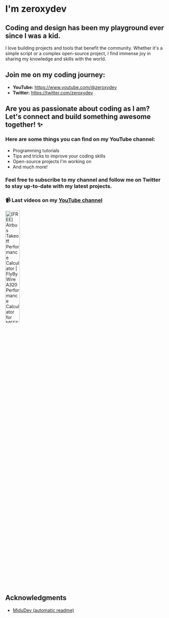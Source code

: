 # I'm zeroxydev

## Coding and design has been my playground ever since I was a kid.

I love building projects and tools that benefit the community. Whether it's a simple script or a complex open-source project, I find immense joy in sharing my knowledge and skills with the world.

## Join me on my coding journey:

* **YouTube:** https://www.youtube.com/@zeroxydev
* **Twitter:** https://twitter.com/zeroxydev

## Are you as passionate about coding as I am? Let's connect and build something awesome together! ✨

### Here are some things you can find on my YouTube channel:

* Programming tutorials
* Tips and tricks to improve your coding skills
* Open-source projects I'm working on
* And much more!

### Feel free to subscribe to my channel and follow me on Twitter to stay up-to-date with my latest projects.

### 📹 Last videos on my [YouTube channel](https://youtube.com/@zeroxydev?sub_confirmation=1)

<a href='https://youtu.be/QCAAxuvpCiQ' target='_blank'>
  <img width='30%' src='https://img.youtube.com/vi/QCAAxuvpCiQ/mqdefault.jpg' alt='[FREE] Airbus Takeoff Performance Calculator | FlyByWire A320 Performance Calculator for MSFS 2020' />
</a>

<!-- ACKNOWLEDGMENTS -->

## Acknowledgments

- [MiduDev (automatic readme)](https://github.com/midudev/midudev/tree/master)
